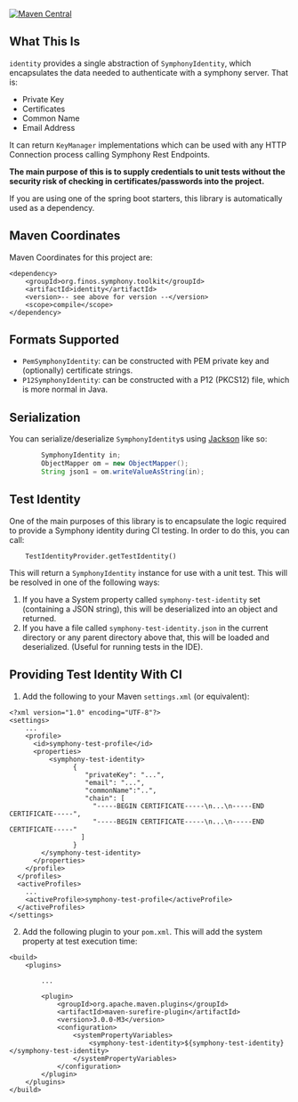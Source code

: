 [![Maven Central](https://img.shields.io/maven-central/v/org.finos.symphony.toolkit/symphony-java-toolkit)](https://search.maven.org/search?q=org.finos.symphony.toolkit)

## What This Is

`identity` provides a single abstraction of `SymphonyIdentity`, which encapsulates the data needed to authenticate with a symphony server.  That is:
 
 - Private Key
 - Certificates
 - Common Name
 - Email Address

It can return `KeyManager` implementations which can be used with any HTTP Connection process calling Symphony Rest Endpoints.

**The main purpose of this is to supply credentials to unit tests without the security risk of checking in certificates/passwords into the project.**

If you are using one of the spring boot starters, this library is automatically used as a dependency.

## Maven Coordinates

Maven Coordinates for this project are:

```
<dependency>
	<groupId>org.finos.symphony.toolkit</groupId>
	<artifactId>identity</artifactId>
	<version>-- see above for version --</version>
	<scope>compile</scope>
</dependency>
```

## Formats Supported

 - `PemSymphonyIdentity`: can be constructed with PEM private key and (optionally) certificate strings.
 - `P12SymphonyIdentity`: can be constructed with a P12 (PKCS12) file, which is more normal in Java.
 
## Serialization

You can serialize/deserialize `SymphonyIdentity`s using [Jackson](https://github.com/FasterXML/jackson) like so:
 
```java
		SymphonyIdentity in;
		ObjectMapper om = new ObjectMapper();
		String json1 = om.writeValueAsString(in);
```

## Test Identity

One of the main purposes of this library is to encapsulate the logic required to provide a Symphony identity during CI testing.  In order to do this, you can call:

```
	TestIdentityProvider.getTestIdentity()
```

This will return a `SymphonyIdentity` instance for use with a unit test.  This will be resolved in one of the following ways:

1.  If you have a System property called `symphony-test-identity` set (containing a JSON string), this will be deserialized into an object and returned.
2.  If you have a file called `symphony-test-identity.json` in the current directory or any parent directory above that, this will be loaded and deserialized. (Useful for running tests in the IDE).

## Providing Test Identity With CI

1.  Add the following to your Maven `settings.xml` (or equivalent):

```
<?xml version="1.0" encoding="UTF-8"?>
<settings>
    ...
    <profile>
      <id>symphony-test-profile</id>
      <properties>
          <symphony-test-identity>
				{
				   "privateKey": "...",
				   "email": "...",
				   "commonName":"..",
				   "chain": [
				     "-----BEGIN CERTIFICATE-----\n...\n-----END CERTIFICATE-----",
				     "-----BEGIN CERTIFICATE-----\n...\n-----END CERTIFICATE-----"
				  ]
				}
        </symphony-test-identity>
      </properties>
    </profile>
  </profiles>
  <activeProfiles>
    ...
    <activeProfile>symphony-test-profile</activeProfile>
  </activeProfiles>
</settings>
```

2.  Add the following plugin to your `pom.xml`.  This will add the system property at test execution time:

```
<build>
	<plugins>
		
		...
		
		<plugin>
			<groupId>org.apache.maven.plugins</groupId>
			<artifactId>maven-surefire-plugin</artifactId>
			<version>3.0.0-M3</version>
			<configuration>
				<systemPropertyVariables>
					<symphony-test-identity>${symphony-test-identity}</symphony-test-identity>
				</systemPropertyVariables>
			</configuration>
		</plugin>	
	</plugins>
</build>
```